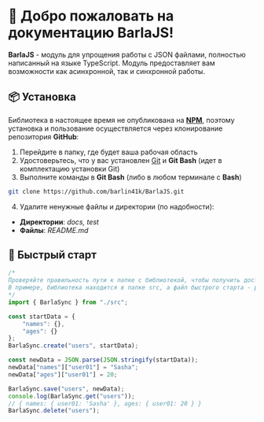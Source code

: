 # 👋 Добро пожаловать на документацию BarlaJS!
**BarlaJS** - модуль для упрощения работы с JSON файлами, полностью написанный на языке TypeScript. Модуль предоставляет вам возможности как асинхронной, так и синхронной работы.

## 📦 Установка
Библиотека в настоящее время не опубликована на **[NPM](https://www.npmjs.com/)**, поэтому установка и пользование осуществляется через клонирование репозитория **GitHub**:

1) Перейдите в папку, где будет ваша рабочая область
2) Удостоверьтесь, что у вас установлен [Git](https://git-scm.com/) и **Git Bash** (идет в комплектацию установки Git)
3) Выполните команды в **Git Bash** (либо в любом терминале с **Bash**)
```bash
git clone https://github.com/barlin41k/BarlaJS.git
```
4) Удалите ненужные файлы и директории (по надобности):
- **Директории**: *docs, test*
- **Файлы**: *README.md* 

## 🚀 Быстрый старт
```ts
/*
Проверяйте правильность пути к папке с библиотекой, чтобы получить доступ к нужным классам.
В примере, библиотека находится в папке src, а файл быстрого старта - рядом с ней
*/
import { BarlaSync } from "./src";

const startData = {
    "names": {},
    "ages": {}
};
BarlaSync.create("users", startData);

const newData = JSON.parse(JSON.stringify(startData));
newData["names"]["user01"] = "Sasha";
newData["ages"]["user01"] = 20;

BarlaSync.save("users", newData);
console.log(BarlaSync.get("users"));
// { names: { user01: 'Sasha' }, ages: { user01: 20 } }
BarlaSync.delete("users");
```